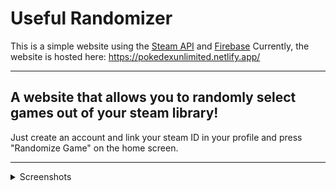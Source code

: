 # Useful Randomizer

This is a simple website using the [Steam API](https://pokeapi.co/) and [Firebase](https://pokeapi.co/)
Currently, the website is hosted here: https://pokedexunlimited.netlify.app/

---

## A website that allows you to randomly select games out of your steam library! 
Just create an account and link your steam ID in your profile and press "Randomize Game" on the home screen.

---

<details>
  <summary>Screenshots</summary>

  <img width="840" alt="Screenshot 2025-03-31 at 6 27 41 PM" src="https://github.com/user-attachments/assets/eb57d240-7838-4b3f-aeb8-e5f2cc01d5b9" /> 
  <img width="840" alt="Screenshot 2025-03-31 at 6 27 59 PM" src="https://github.com/user-attachments/assets/123cda2a-c820-48ae-9fd5-c1796d2a72fc" />
</details>
